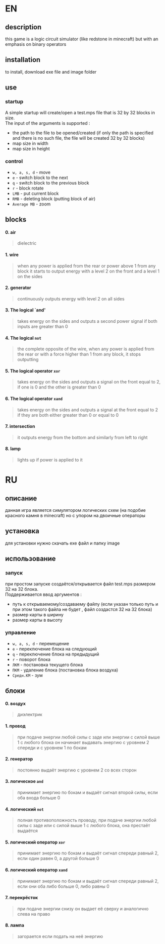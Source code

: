 # EN

## description
this game is a logic circuit simulator (like redstone in minecraft) but with an emphasis on binary operators
## installation
to install, download exe file and image folder
## use
### startup
A simple startup will create/open a test.mps file that is 32 by 32 blocks in size.  
The input of the arguments is supported :
- the path to the file to be opened/created (if only the path is specified and there is no such file, the file will be created 32 by 32 blocks)
- map size in width
- map size in height
### control
- `w, a, s, d` - move
- `e` - switch block to the next
- `q` - switch block to the previous block
- `r` - block rotate
- `LMB` - put current block
- `RMB` - deleting block (putting block of air)
- `Average MB` - zoom
## blocks
#### 0. air
> dielectric
#### 1. wire
> when any power is applied from the rear or power above 1 from any block it starts to output energy with a level 2 on the front and a level 1 on the sides
#### 2. generator
> continuously outputs energy with level 2 on all sides
#### 3. The logical `and'
> takes energy on the sides and outputs a second power signal if both inputs are greater than 0
#### 4. The logical `not`
> the complete opposite of the wire, when any power is applied from the rear or with a force higher than 1 from any block, it stops outputting
#### 5. The logical operator `xor`
> takes energy on the sides and outputs a signal on the front equal to 2, if one is 0 and the other is greater than 0
#### 6. The logical operator `xand`
> takes energy on the sides and outputs a signal at the front equal to 2 if they are both either greater than 0 or equal to 0
#### 7. intersection
> it outputs energy from the bottom and similarly from left to right
#### 8. lamp
> lights up if power is applied to it

# RU
## описание
данная игра является симулятором логических схем (на подобие красного камня в minecraft) но с упором на двоичные операторы
## установка
для установки нужно скачать exe файл и папку image
## использование
### запуск
при простом запуске создаётся/открывается файл test.mps размером 32 на 32 блока.  
Поддерживается ввод аргументов :
- путь к открываемому/создаваему  файлу (если указан только путь и при этом такого файла не будет , файл создастся 32 на 32 блока)
- размер карты в ширину
- размер карты в высоту
### управление
- `w, a, s, d` - перемещение
- `e` - переключение блока на следующий
- `q` - переключение блока на предыдущий
- `r` - поворот блока
- `ЛКМ` - постановка текущего блока
- `ПКМ` - удаление блока (постановка блока воздуха)
- `Средн.КМ` - зум
## блоки
#### 0. воздух
> диэлектрик
#### 1. провод
> при подаче энергии любой силы с заде или энергии с силой выше 1 с любого блока он начинает выдавать энергию с уровнем 2 спереди и с уровнем 1 по бокам
#### 2. генератор
> постоянно выдаёт энергию с уровнем 2 со всех сторон
#### 3. логическое `and`
> принимает энергию по бокам и выдаёт сигнал второй силы, если оба входа больше 0
#### 4. логический `not`
> полная противоположность проводу, при подаче энергии любой силы с заде или с силой выше 1 с любого блока, она престаёт выдаётся
#### 5. логический оператор `xor`
> принимает энергию по бокам и выдаёт сигнал спереди равный 2, если один равен 0, а другой больше 0
#### 6. логический оператор `xand`
> принимает энергию по бокам и выдаёт сигнал спереди равный 2, если они оба либо больше 0, либо равны 0
#### 7. перекрёсток
> при подаче энергии снизу он выдает её сверху и аналогично слева на право
#### 8. лампа
> загорается если подать на неё энергию